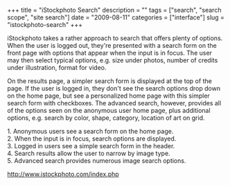 +++
title = "iStockphoto Search"
description = ""
tags = ["search", "search scope", "site search"]
date = "2009-08-11"
categories = ["interface"]
slug = "istockphoto-search"
+++


<p>iStockphoto takes a rather approach to search that offers plenty of options. When the user is logged out, they're presented with a search form on the front page with options that appear when the input is in focus. The user may then select typical options, e.g. size under photos, number of credits under illustration, format for video. </p>
<p>On the results page, a simpler search form is displayed at the top of the page. If the user is logged in, they don't see the search options drop down on the home page, but see a personalized home page with this simpler search form with checkboxes. The advanced search, however, provides all of the options seen on the anonymous user home page, plus additional options, e.g. search by color, shape, category, location of art on grid.</p>
<div id="screens-full" class="clear"><div class="caption">1. Anonymous users see a search form on the home page.</div><div class="fullimg clear"><a href="http://media.konigi.com/interface/istockphoto-search-1.png" class="group" rel="group" title="1. Anonymous users see a search form on the home page."><img src="http://media.konigi.com/interface/istockphoto-search-1.png" alt="" class="img-responsive"></a></div></div><div id="screens-full" class="clear"><div class="caption">2. When the input is in focus, search options are displayed.</div><div class="fullimg clear"><a href="http://media.konigi.com/interface/istockphoto-search-2.png" class="group" rel="group" title="2. When the input is in focus, search options are displayed."><img src="http://media.konigi.com/interface/istockphoto-search-2.png" alt="" class="img-responsive"></a></div></div><div id="screens-full" class="clear"><div class="caption">3. Logged in users see a simple search form in the header.</div><div class="fullimg clear"><a href="http://media.konigi.com/interface/istockphoto-search-3.png" class="group" rel="group" title="3. Logged in users see a simple search form in the header."><img src="http://media.konigi.com/interface/istockphoto-search-3.png" alt="" class="img-responsive"></a></div></div><div id="screens-full" class="clear"><div class="caption">4. Search results allow the user to narrow by image type.</div><div class="fullimg clear"><a href="http://media.konigi.com/interface/istockphoto-search-4.png" class="group" rel="group" title="4. Search results allow the user to narrow by image type."><img src="http://media.konigi.com/interface/istockphoto-search-4.png" alt="" class="img-responsive"></a></div></div><div id="screens-full" class="clear"><div class="caption">5. Advanced search provides numerous image search options.</div><div class="fullimg clear"><a href="http://media.konigi.com/interface/istockphoto-search-5.png" class="group" rel="group" title="5. Advanced search provides numerous image search options."><img src="http://media.konigi.com/interface/istockphoto-search-5.png" alt="" class="img-responsive"></a></div></div>        
<p><a href="http://www.istockphoto.com/index.php">http://www.istockphoto.com/index.php</a></p>

